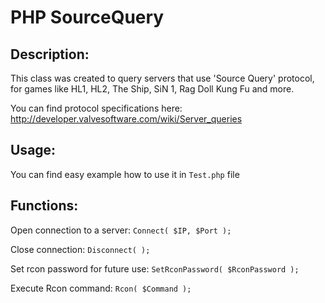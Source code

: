 PHP SourceQuery
===============

Description:
------------
This class was created to query servers that use 'Source Query' protocol, for games like HL1, HL2, The Ship, SiN 1, Rag Doll Kung Fu and more.

You can find protocol specifications here: http://developer.valvesoftware.com/wiki/Server_queries

Usage:
------
You can find easy example how to use it in `Test.php` file

Functions:
----------
Open connection to a server: `Connect( $IP, $Port );`

Close connection: `Disconnect( );`

Set rcon password for future use: `SetRconPassword( $RconPassword );`

Execute Rcon command: `Rcon( $Command );`
